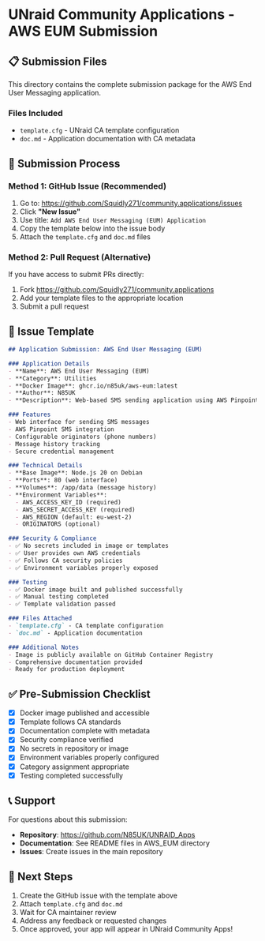 # UNraid Community Applications - AWS EUM Submission

## 📋 Submission Files

This directory contains the complete submission package for the AWS End User Messaging application.

### Files Included

- `template.cfg` - UNraid CA template configuration
- `doc.md` - Application documentation with CA metadata

## 🚀 Submission Process

### Method 1: GitHub Issue (Recommended)

1. Go to: <https://github.com/Squidly271/community.applications/issues>
2. Click **"New Issue"**
3. Use title: `Add AWS End User Messaging (EUM) Application`
4. Copy the template below into the issue body
5. Attach the `template.cfg` and `doc.md` files

### Method 2: Pull Request (Alternative)

If you have access to submit PRs directly:

1. Fork <https://github.com/Squidly271/community.applications>
2. Add your template files to the appropriate location
3. Submit a pull request

## 📝 Issue Template

```markdown
## Application Submission: AWS End User Messaging (EUM)

### Application Details
- **Name**: AWS End User Messaging (EUM)
- **Category**: Utilities
- **Docker Image**: ghcr.io/n85uk/aws-eum:latest
- **Author**: N85UK
- **Description**: Web-based SMS sending application using AWS Pinpoint SMS services

### Features
- Web interface for sending SMS messages
- AWS Pinpoint SMS integration
- Configurable originators (phone numbers)
- Message history tracking
- Secure credential management

### Technical Details
- **Base Image**: Node.js 20 on Debian
- **Ports**: 80 (web interface)
- **Volumes**: /app/data (message history)
- **Environment Variables**:
  - AWS_ACCESS_KEY_ID (required)
  - AWS_SECRET_ACCESS_KEY (required)
  - AWS_REGION (default: eu-west-2)
  - ORIGINATORS (optional)

### Security & Compliance
- ✅ No secrets included in image or templates
- ✅ User provides own AWS credentials
- ✅ Follows CA security policies
- ✅ Environment variables properly exposed

### Testing
- ✅ Docker image built and published successfully
- ✅ Manual testing completed
- ✅ Template validation passed

### Files Attached
- `template.cfg` - CA template configuration
- `doc.md` - Application documentation

### Additional Notes
- Image is publicly available on GitHub Container Registry
- Comprehensive documentation provided
- Ready for production deployment
```

## ✅ Pre-Submission Checklist

- [x] Docker image published and accessible
- [x] Template follows CA standards
- [x] Documentation complete with metadata
- [x] Security compliance verified
- [x] No secrets in repository or image
- [x] Environment variables properly configured
- [x] Category assignment appropriate
- [x] Testing completed successfully

## 📞 Support

For questions about this submission:

- **Repository**: <https://github.com/N85UK/UNRAID_Apps>
- **Documentation**: See README files in AWS_EUM directory
- **Issues**: Create issues in the main repository

## 🎯 Next Steps

1. Create the GitHub issue with the template above
2. Attach `template.cfg` and `doc.md`
3. Wait for CA maintainer review
4. Address any feedback or requested changes
5. Once approved, your app will appear in UNraid Community Apps!
